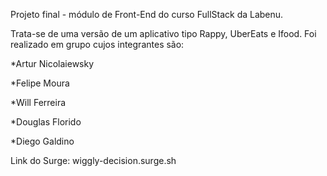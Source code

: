 Projeto final - módulo de Front-End do curso FullStack da Labenu. 

Trata-se de uma versão de um aplicativo tipo Rappy, UberEats e Ifood. Foi realizado em grupo cujos integrantes são:

*Artur Nicolaiewsky 

*Felipe Moura 

*Will Ferreira 

*Douglas Florido 

*Diego Galdino 

Link do Surge: wiggly-decision.surge.sh 
